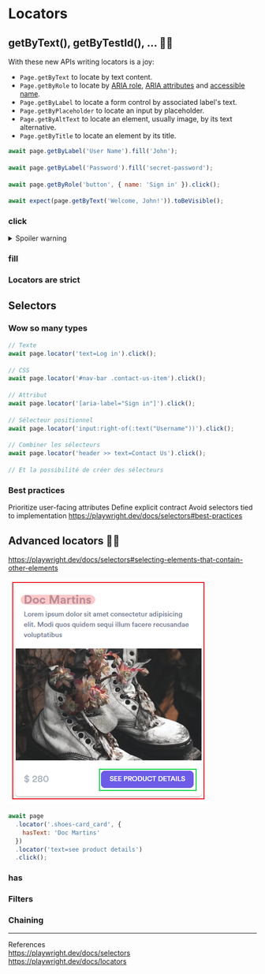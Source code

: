 # Locators
## getByText(), getByTestId(), ... 👩‍💻

With these new APIs writing locators is a joy:
- `Page.getByText` to locate by text content.
- `Page.getByRole` to locate by [ARIA role](https://www.w3.org/TR/wai-aria-1.2/#roles), [ARIA attributes](https://www.w3.org/TR/wai-aria-1.2/#aria-attributes) and [accessible name](https://w3c.github.io/accname/#dfn-accessible-name).
- `Page.getByLabel` to locate a form control by associated label's text.
- `Page.getByPlaceholder` to locate an input by placeholder.
- `Page.getByAltText` to locate an element, usually image, by its text alternative.
- `Page.getByTitle` to locate an element by its title.

```js
await page.getByLabel('User Name').fill('John');

await page.getByLabel('Password').fill('secret-password');

await page.getByRole('button', { name: 'Sign in' }).click();

await expect(page.getByText('Welcome, John!')).toBeVisible();
```

### click

<details>
  <summary>Spoiler warning</summary>
  
  Spoiler text. Note that it's important to have a space after the summary tag. You should be able to write any markdown you want inside the `<details>` tag... just make sure you close `<details>` afterward.
  
  ```javascript
  console.log("I'm a code block!");
  ```
  
</details>


### fill
### Locators are strict
## Selectors
### Wow so many types
```js
// Texte
await page.locator('text=Log in').click();

// CSS
await page.locator('#nav-bar .contact-us-item').click();

// Attribut
await page.locator('[aria-label="Sign in"]').click();

// Sélecteur positionnel
await page.locator('input:right-of(:text("Username"))').click();

// Combiner les sélecteurs
await page.locator('header >> text=Contact Us').click();

// Et la possibilité de créer des sélecteurs

```

### Best practices
Prioritize user-facing attributes
Define explicit contract
Avoid selectors tied to implementation
https://playwright.dev/docs/selectors#best-practices

## Advanced locators 👩‍💻
https://playwright.dev/docs/selectors#selecting-elements-that-contain-other-elements

![Playwright logo](../images/image13.png)

```js
await page
  .locator('.shoes-card_card', {
    hasText: 'Doc Martins'
  })
  .locator('text=see product details')
  .click();
```

### has
### Filters
### Chaining

---
References  
<https://playwright.dev/docs/selectors>  
<https://playwright.dev/docs/locators>  
